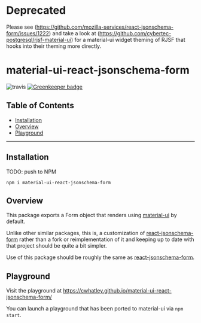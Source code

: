 Deprecated
====

Please see (https://github.com/mozilla-services/react-jsonschema-form/issues/1222) and take a look at (https://github.com/cybertec-postgresql/rjsf-material-ui) for a material-ui widget theming of RJSF that hooks into their theming more directly.

material-ui-react-jsonschema-form
==================================

![travis](https://travis-ci.org/cwhatley/material-ui-react-jsonschema-form.svg?branch=master) [![Greenkeeper badge](https://badges.greenkeeper.io/cwhatley/material-ui-react-jsonschema-form.svg)](https://greenkeeper.io/)

## Table of Contents

  - [Installation](#installation)
  - [Overview](#overview)
  - [Playground](#playground)

---

## Installation

TODO: push to NPM

```
npm i material-ui-react-jsonschema-form
```

## Overview

This package exports a Form object that renders using [material-ui](https://github.com/mui-org/material-ui) by
default.

Unlike other similar packages, this is, a customization of
[react-jsonschema-form](https://github.com/mozilla-services/react-jsonschema-form)
rather than a fork or reimplementation of it and
keeping up to date with that project should be quite a bit simpler.

Use of this package should be roughly the same as [react-jsonschema-form](https://github.com/mozilla-services/react-jsonschema-form).

## Playground

Visit the playground at <https://cwhatley.github.io/material-ui-react-jsonschema-form/>

You can launch a playground that has been ported to material-ui via `npm start`.

